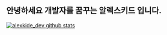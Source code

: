 ## 안녕하세요 개발자를 꿈꾸는 알렉스키드 입니다.

[![alexkide_dev github stats](https://github-readme-stats.vercel.app/api?username=alexkiddev)](https://github.com/anuraghazra/github-readme-stats)
